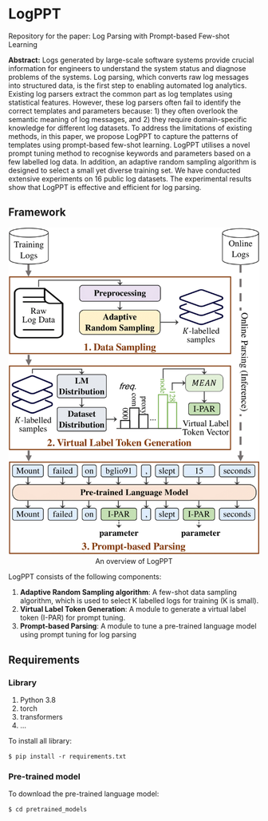 # LogPPT

Repository for the paper: Log Parsing with Prompt-based Few-shot Learning

**Abstract:** Logs generated by large-scale software systems provide crucial information for engineers to understand the
system status and diagnose problems of the systems. Log parsing, which converts raw log messages into structured data,
is the first step to enabling automated log analytics. Existing log parsers extract the common part as log templates
using statistical features. However, these log parsers often fail to identify the correct templates and parameters
because: 1) they often overlook the semantic meaning of log messages, and 2) they require domain-specific knowledge for
different log datasets. To address the limitations of existing methods, in this paper, we propose LogPPT to capture the
patterns of templates using prompt-based few-shot learning. LogPPT utilises a novel prompt tuning method to recognise
keywords and parameters based on a few labelled log data. In addition, an adaptive random sampling algorithm is designed
to select a small yet diverse training set. We have conducted extensive experiments on 16 public log datasets. The
experimental results show that LogPPT is effective and efficient for log parsing.

## Framework

<p align="center"><img src="docs/LogPPT_overview.png"><br>An overview of LogPPT</p>

LogPPT consists of the following components:
1. **Adaptive Random Sampling algorithm**:  A few-shot data sampling algorithm, which is used to select K labelled logs for training (K is small).
2. **Virtual Label Token Generation**: A module to generate a virtual label token (I-PAR) for prompt tuning.
3. **Prompt-based Parsing**: A module to tune a pre-trained language model using prompt tuning for log parsing

## Requirements
### Library
1. Python 3.8
2. torch
3. transformers
4. ...

To install all library:
```shell
$ pip install -r requirements.txt
```

### Pre-trained model
To download the pre-trained language model:
```shell
$ cd pretrained_models
```
